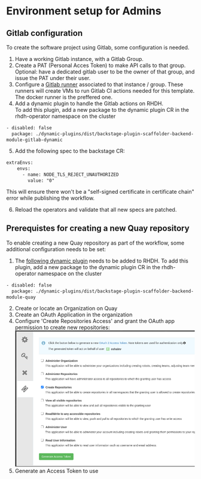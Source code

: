 # Environment setup for Admins

## Gitlab configuration

To create the software project using Gitlab, some configuration is needed.

1. Have a working Gitlab instance, with a Gitlab Group. 
2. Create a PAT (Personal Acces Token) to make API calls to that group. Optional: have a dedicated gitlab user to be the owner of that group, and issue the PAT under their user.
3. Configure a [Gitlab runner](https://docs.gitlab.com/runner/) associated to that instance / group. These runners will create VMs to run Gitlab CI actions needed for this template. The docker runner is the preffered one.
4. Add a dynamic plugin to handle the Gitlab actions on RHDH.  
To add this plugin, add a new package to the dynamic plugin CR in the rhdh-operator namespace on the cluster
```
- disabled: false
  package: ./dynamic-plugins/dist/backstage-plugin-scaffolder-backend-module-gitlab-dynamic
```
5. Add the following spec to the backstage CR:
```
extraEnvs:
    envs:
      - name: NODE_TLS_REJECT_UNAUTHORIZED
        value: "0"
```

This will ensure there won't be a "self-signed certificate in certificate chain" error while publishing the workflow. 

6. Reload the operators and validate that all new specs are patched. 

## Prerequistes for creating a new Quay repository 

To enable creating a new Quay repository as part of the workflow, some additional configuration needs to be set: 

1. The [following dynamic plugin](https://www.npmjs.com/package/@janus-idp/backstage-scaffolder-backend-module-quay) needs to be added to RHDH. 
To add this plugin, add a new package to the dynamic plugin CR in the rhdh-operator namespace on the cluster
```
- disabled: false
  package: ./dynamic-plugins/dist/backstage-plugin-scaffolder-backend-module-quay
```
2. Create or locate an Organization on Quay
3. Create an OAuth Application in the organization
4. Configure 'Create Repositories Access' and grant the OAuth app permission to create new repositories: ![image without spacing](assets/QuayOAuth.png)
5. Generate an Access Token to use
